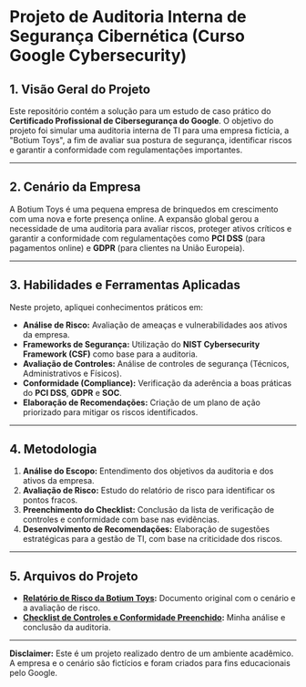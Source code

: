 # Projeto de Auditoria Interna de Segurança Cibernética (Curso Google Cybersecurity)

## 1. Visão Geral do Projeto

Este repositório contém a solução para um estudo de caso prático do **Certificado Profissional de Cibersegurança do Google**. O objetivo do projeto foi simular uma auditoria interna de TI para uma empresa fictícia, a "Botium Toys", a fim de avaliar sua postura de segurança, identificar riscos e garantir a conformidade com regulamentações importantes.

---

## 2. Cenário da Empresa

A Botium Toys é uma pequena empresa de brinquedos em crescimento com uma nova e forte presença online. A expansão global gerou a necessidade de uma auditoria para avaliar riscos, proteger ativos críticos e garantir a conformidade com regulamentações como **PCI DSS** (para pagamentos online) e **GDPR** (para clientes na União Europeia).

---

## 3. Habilidades e Ferramentas Aplicadas

Neste projeto, apliquei conhecimentos práticos em:

* **Análise de Risco:** Avaliação de ameaças e vulnerabilidades aos ativos da empresa.
* **Frameworks de Segurança:** Utilização do **NIST Cybersecurity Framework (CSF)** como base para a auditoria.
* **Avaliação de Controles:** Análise de controles de segurança (Técnicos, Administrativos e Físicos).
* **Conformidade (Compliance):** Verificação da aderência a boas práticas do **PCI DSS**, **GDPR** e **SOC**.
* **Elaboração de Recomendações:** Criação de um plano de ação priorizado para mitigar os riscos identificados.

---

## 4. Metodologia

1.  **Análise do Escopo:** Entendimento dos objetivos da auditoria e dos ativos da empresa.
2.  **Avaliação de Risco:** Estudo do relatório de risco para identificar os pontos fracos.
3.  **Preenchimento do Checklist:** Conclusão da lista de verificação de controles e conformidade com base nas evidências.
4.  **Desenvolvimento de Recomendações:** Elaboração de sugestões estratégicas para a gestão de TI, com base na criticidade dos riscos.

---

## 5. Arquivos do Projeto

* **[Relatório de Risco da Botium Toys](./Botium-Toys-Risk-Assessment-Report.pdf):** Documento original com o cenário e a avaliação de risco.
* **[Checklist de Controles e Conformidade Preenchido](./Completed-Controls-and-Compliance-Checklist.pdf):** Minha análise e conclusão da auditoria.

---

**Disclaimer:** Este é um projeto realizado dentro de um ambiente acadêmico. A empresa e o cenário são fictícios e foram criados para fins educacionais pelo Google.
